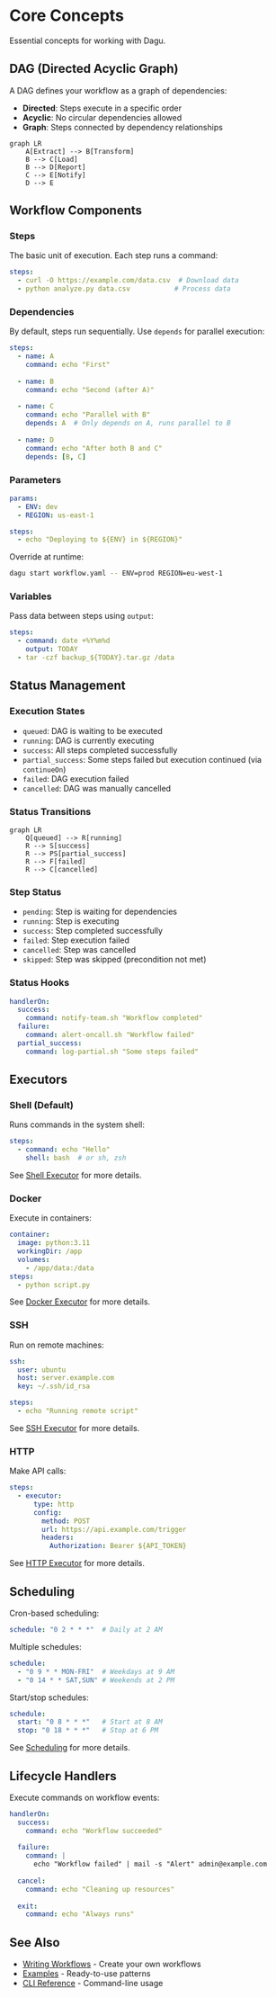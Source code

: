 # Core Concepts

Essential concepts for working with Dagu.

## DAG (Directed Acyclic Graph)

A DAG defines your workflow as a graph of dependencies:

- **Directed**: Steps execute in a specific order
- **Acyclic**: No circular dependencies allowed
- **Graph**: Steps connected by dependency relationships

```mermaid
graph LR
    A[Extract] --> B[Transform]
    B --> C[Load]
    B --> D[Report]
    C --> E[Notify]
    D --> E
```

## Workflow Components

### Steps

The basic unit of execution. Each step runs a command:

```yaml
steps:
  - curl -O https://example.com/data.csv  # Download data
  - python analyze.py data.csv           # Process data
```

### Dependencies

By default, steps run sequentially. Use `depends` for parallel execution:

```yaml
steps:
  - name: A
    command: echo "First"
    
  - name: B
    command: echo "Second (after A)"
    
  - name: C
    command: echo "Parallel with B"
    depends: A  # Only depends on A, runs parallel to B
    
  - name: D
    command: echo "After both B and C"
    depends: [B, C]
```

### Parameters

```yaml
params:
  - ENV: dev
  - REGION: us-east-1

steps:
  - echo "Deploying to ${ENV} in ${REGION}"
```

Override at runtime:
```bash
dagu start workflow.yaml -- ENV=prod REGION=eu-west-1
```

### Variables

Pass data between steps using `output`:

```yaml
steps:
  - command: date +%Y%m%d
    output: TODAY
  - tar -czf backup_${TODAY}.tar.gz /data
```

## Status Management

### Execution States

- `queued`: DAG is waiting to be executed
- `running`: DAG is currently executing
- `success`: All steps completed successfully
- `partial_success`: Some steps failed but execution continued (via `continueOn`)
- `failed`: DAG execution failed
- `cancelled`: DAG was manually cancelled

### Status Transitions

```mermaid
graph LR
    Q[queued] --> R[running]
    R --> S[success]
    R --> PS[partial_success]
    R --> F[failed]
    R --> C[cancelled]
```

### Step Status

- `pending`: Step is waiting for dependencies
- `running`: Step is executing
- `success`: Step completed successfully
- `failed`: Step execution failed
- `cancelled`: Step was cancelled
- `skipped`: Step was skipped (precondition not met)

### Status Hooks

```yaml
handlerOn:
  success:
    command: notify-team.sh "Workflow completed"
  failure:
    command: alert-oncall.sh "Workflow failed"
  partial_success:
    command: log-partial.sh "Some steps failed"
```

## Executors

### Shell (Default)

Runs commands in the system shell:

```yaml
steps:
  - command: echo "Hello"
    shell: bash  # or sh, zsh
```

See [Shell Executor](/features/executors/shell) for more details.

### Docker

Execute in containers:

```yaml
container:
  image: python:3.11
  workingDir: /app
  volumes:
    - /app/data:/data
steps:
  - python script.py
```

See [Docker Executor](/features/executors/docker) for more details.

### SSH

Run on remote machines:

```yaml
ssh:
  user: ubuntu
  host: server.example.com
  key: ~/.ssh/id_rsa

steps:
  - echo "Running remote script"
```

See [SSH Executor](/features/executors/ssh) for more details.

### HTTP

Make API calls:

```yaml
steps:
  - executor:
      type: http
      config:
        method: POST
        url: https://api.example.com/trigger
        headers:
          Authorization: Bearer ${API_TOKEN}
```

See [HTTP Executor](/features/executors/http) for more details.

## Scheduling

Cron-based scheduling:

```yaml
schedule: "0 2 * * *"  # Daily at 2 AM
```

Multiple schedules:

```yaml
schedule:
  - "0 9 * * MON-FRI"  # Weekdays at 9 AM
  - "0 14 * * SAT,SUN" # Weekends at 2 PM
```

Start/stop schedules:

```yaml
schedule:
  start: "0 8 * * *"   # Start at 8 AM
  stop: "0 18 * * *"   # Stop at 6 PM
```

See [Scheduling](/features/scheduling) for more details.

## Lifecycle Handlers

Execute commands on workflow events:

```yaml
handlerOn:
  success:
    command: echo "Workflow succeeded"
    
  failure:
    command: |
      echo "Workflow failed" | mail -s "Alert" admin@example.com
      
  cancel:
    command: echo "Cleaning up resources"
    
  exit:
    command: echo "Always runs"
```

## See Also

- [Writing Workflows](/writing-workflows/) - Create your own workflows
- [Examples](/writing-workflows/examples) - Ready-to-use patterns
- [CLI Reference](/reference/cli) - Command-line usage
